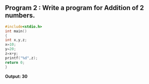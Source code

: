 ##  Program 2 : Write a program for Addition of 2 numbers.
```C
#include<stdio.h>
int main()
{
int x,y,z;
x=10;
y=20;
z=x+y;
printf("%d",z);
return 0;
}
```

**Output: 30**
